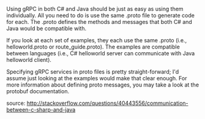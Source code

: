 Using gRPC in both C# and Java should be just as easy as using them individually. 
All you need to do is use the same .proto file to generate code for each. 
The .proto defines the methods and messages that both C# and Java would be compatible with.

If you look at each set of examples, they each use the same .proto (i.e., helloworld.proto or route_guide.proto). 
The examples are compatible between languages (i.e., C# helloworld server can communicate with Java helloworld client).

Specifying gRPC services in proto files is pretty straight-forward; 
I'd assume just looking at the examples would make that clear enough. 
For more information about defining proto messages, you may take a look at the protobuf documentation.


source: http://stackoverflow.com/questions/40443556/communication-between-c-sharp-and-java